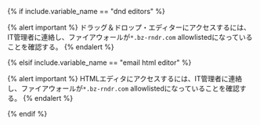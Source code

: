 {% if include.variable_name == "dnd editors" %}

{% alert important %}
ドラッグ＆ドロップ・エディターにアクセスするには、IT管理者に連絡し、ファイアウォールが`*.bz-rndr.com` allowlistedになっていることを確認する。
{% endalert %}

{% elsif include.variable_name == "email html editor" %}

{% alert important %}
HTMLエディタにアクセスするには、IT管理者に連絡し、ファイアウォールが`*.bz-rndr.com` allowlistedになっていることを確認する。
{% endalert %}

{% endif %}